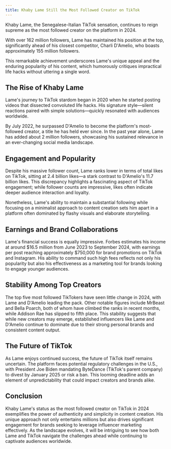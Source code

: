 ```yaml
---
title: Khaby Lame Still the Most Followed Creator on TikTok
---
```


Khaby Lame, the Senegalese-Italian TikTok sensation, continues to reign supreme as the most followed creator on the platform in 2024.

With over 162 million followers, Lame has maintained his position at the top, significantly ahead of his closest competitor, Charli D'Amelio, who boasts approximately 155 million followers. 

This remarkable achievement underscores Lame's unique appeal and the enduring popularity of his content, which humorously critiques impractical life hacks without uttering a single word.

## The Rise of Khaby Lame

Lame's journey to TikTok stardom began in 2020 when he started posting videos that dissected convoluted life hacks. His signature style—silent reactions paired with simple solutions—quickly resonated with audiences worldwide. 

By July 2022, he surpassed D'Amelio to become the platform's most-followed creator, a title he has held ever since. In the past year alone, Lame has added about 2 million followers, showcasing his sustained relevance in an ever-changing social media landscape.

## Engagement and Popularity

Despite his massive follower count, Lame ranks lower in terms of total likes on TikTok, sitting at 2.4 billion likes—a stark contrast to D'Amelio's 11.7 billion likes. This discrepancy highlights a fascinating aspect of TikTok engagement; while follower counts are impressive, likes often indicate deeper audience interaction and loyalty. 

Nonetheless, Lame's ability to maintain a substantial following while focusing on a minimalist approach to content creation sets him apart in a platform often dominated by flashy visuals and elaborate storytelling.

## Earnings and Brand Collaborations

Lame's financial success is equally impressive. Forbes estimates his income at around $16.5 million from June 2023 to September 2024, with earnings per post reaching approximately $750,000 for brand promotions on TikTok and Instagram. His ability to command such high fees reflects not only his popularity but also his effectiveness as a marketing tool for brands looking to engage younger audiences.

## Stability Among Top Creators

The top five most followed TikTokers have seen little change in 2024, with Lame and D'Amelio leading the pack. Other notable figures include MrBeast and Bella Poarch, both of whom have climbed the ranks in recent months, while Addison Rae has slipped to fifth place. This stability suggests that while new creators may emerge, established influencers like Lame and D'Amelio continue to dominate due to their strong personal brands and consistent content output.

## The Future of TikTok

As Lame enjoys continued success, the future of TikTok itself remains uncertain. The platform faces potential regulatory challenges in the U.S., with President Joe Biden mandating ByteDance (TikTok's parent company) to divest by January 2025 or risk a ban. This looming deadline adds an element of unpredictability that could impact creators and brands alike.

## Conclusion

Khaby Lame's status as the most followed creator on TikTok in 2024 exemplifies the power of authenticity and simplicity in content creation. His unique approach not only entertains millions but also drives significant engagement for brands seeking to leverage influencer marketing effectively. As the landscape evolves, it will be intriguing to see how both Lame and TikTok navigate the challenges ahead while continuing to captivate audiences worldwide.
